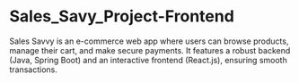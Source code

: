 # Sales_Savy_Project-Frontend
Sales Savvy is an e-commerce web app where users can browse products, manage their cart, and make secure payments. It features a robust backend (Java, Spring Boot) and an interactive frontend (React.js), ensuring smooth transactions.
